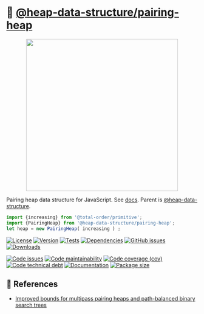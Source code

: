 :cherries: [@heap-data-structure/pairing-heap](https://heap-data-structure.github.io/pairing-heap)
==

<p align="center">
<img src="https://raw.githubusercontent.com/heap-data-structure/pairing-heap/main/media/sketch.svg" width="400">
</p>

Pairing heap data structure for JavaScript.
See [docs](https://heap-data-structure.github.io/pairing-heap/index.html).
Parent is [@heap-data-structure](https://github.com/heap-data-structure/about).

```js
import {increasing} from '@total-order/primitive';
import {PairingHeap} from '@heap-data-structure/pairing-heap';
let heap = new PairingHeap( increasing ) ;
```

[![License](https://img.shields.io/github/license/heap-data-structure/pairing-heap.svg)](https://raw.githubusercontent.com/heap-data-structure/pairing-heap/main/LICENSE)
[![Version](https://img.shields.io/npm/v/@heap-data-structure/pairing-heap.svg)](https://www.npmjs.org/package/@heap-data-structure/pairing-heap)
[![Tests](https://img.shields.io/github/workflow/status/heap-data-structure/pairing-heap/ci:test?event=push&label=tests)](https://github.com/heap-data-structure/pairing-heap/actions/workflows/ci:test.yml?query=branch:main)
[![Dependencies](https://img.shields.io/librariesio/github/heap-data-structure/pairing-heap.svg)](https://github.com/heap-data-structure/pairing-heap/network/dependencies)
[![GitHub issues](https://img.shields.io/github/issues/heap-data-structure/pairing-heap.svg)](https://github.com/heap-data-structure/pairing-heap/issues)
[![Downloads](https://img.shields.io/npm/dm/@heap-data-structure/pairing-heap.svg)](https://www.npmjs.org/package/@heap-data-structure/pairing-heap)

[![Code issues](https://img.shields.io/codeclimate/issues/heap-data-structure/pairing-heap.svg)](https://codeclimate.com/github/heap-data-structure/pairing-heap/issues)
[![Code maintainability](https://img.shields.io/codeclimate/maintainability/heap-data-structure/pairing-heap.svg)](https://codeclimate.com/github/heap-data-structure/pairing-heap/trends/churn)
[![Code coverage (cov)](https://img.shields.io/codecov/c/gh/heap-data-structure/pairing-heap/main.svg)](https://codecov.io/gh/heap-data-structure/pairing-heap)
[![Code technical debt](https://img.shields.io/codeclimate/tech-debt/heap-data-structure/pairing-heap.svg)](https://codeclimate.com/github/heap-data-structure/pairing-heap/trends/technical_debt)
[![Documentation](https://heap-data-structure.github.io/pairing-heap/badge.svg)](https://heap-data-structure.github.io/pairing-heap/source.html)
[![Package size](https://img.shields.io/bundlephobia/minzip/@heap-data-structure/pairing-heap)](https://bundlephobia.com/result?p=@heap-data-structure/pairing-heap)


## :scroll: References

  - [Improved bounds for multipass pairing heaps and path-balanced binary search trees](https://arxiv.org/abs/1806.08692)
